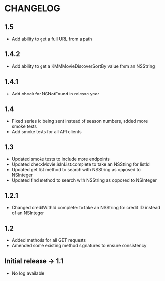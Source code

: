 # CHANGELOG


## 1.5
+ Add ability to get a full URL from a path

## 1.4.2
+ Add ability to get a KMMMovieDiscoverSortBy value from an NSString

## 1.4.1
+ Add check for NSNotFound in release year

## 1.4
+ Fixed series id being sent instead of season numbers, added more smoke tests
+ Add smoke tests for all API clients

## 1.3
+ Updated smoke tests to include more endpoints
+ Updated checkMovie:isInList:complete to take an NSString for listId
+ Updated get list method to search with NSString as opposed to NSInteger
+ Updated find method to search with NSString as opposed to NSInteger

## 1.2.1
+ Changed creditWithId:complete: to take an NSString for credit ID instead of an NSInteger

## 1.2
+ Added methods for all GET requests
+ Amended some existing method signatures to ensure consistency

## Initial release -> 1.1 
+ No log available
